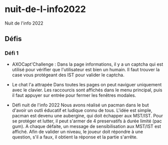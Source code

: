 # nuit-de-l-info2022

Nuit de l'info 2022

## Défis

### Défi 1

-   AXOCapt'Challenge :
    Dans la page informations, il y a un captcha qui est utilisé pour vérifier que l'utilisateur est bien un humain. Il faut trouver la case vous protégeant des IST pour valider le captcha.

-   Le chat l'a attrapée
    Dans toutes les pages on peut naviguer uniquement avec le clavier. Les raccourcis sont affichés dans le menu principal, puis il faut appuyer sur entrée pour fermer les fenêtres modales.

-   Défi nuit de l'info 2022
    Nous avons réalisé un pacman dans le but d'avoir un outli éducatif et ludique connu de tous.
    L'idée est simple, pacman est devenu une aubergine, qui doit échapper aux MST/IST. Pour se protéger et lutter, il peut s'armer de 4 preservatifs à durée limité (pac gum).
    A chaque défaite, un message de sensibilisation aux MST/IST est affiché.
    Afin de valider un niveau, le joueur doit répondre à une question, s'il a faux, il obtient la réponse et la partie s'arrête.
